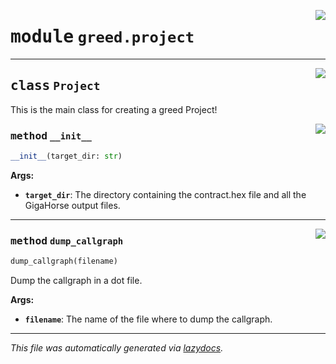 <!-- markdownlint-disable -->

<a href="https://github.com/ucsb-seclab/greed/tree/main/greed/project.py#L0"><img align="right" style="float:right;" src="https://img.shields.io/badge/-source-cccccc?style=flat-square"></a>

# <kbd>module</kbd> `greed.project`






---

<a href="https://github.com/ucsb-seclab/greed/tree/main/greed/project.py#L16"><img align="right" style="float:right;" src="https://img.shields.io/badge/-source-cccccc?style=flat-square"></a>

## <kbd>class</kbd> `Project`
This is the main class for creating a greed Project! 

<a href="https://github.com/ucsb-seclab/greed/tree/main/greed/project.py#L20"><img align="right" style="float:right;" src="https://img.shields.io/badge/-source-cccccc?style=flat-square"></a>

### <kbd>method</kbd> `__init__`

```python
__init__(target_dir: str)
```



**Args:**
 
 - <b>`target_dir`</b>:  The directory containing the contract.hex file and  all the GigaHorse output files. 




---

<a href="https://github.com/ucsb-seclab/greed/tree/main/greed/project.py#L67"><img align="right" style="float:right;" src="https://img.shields.io/badge/-source-cccccc?style=flat-square"></a>

### <kbd>method</kbd> `dump_callgraph`

```python
dump_callgraph(filename)
```

Dump the callgraph in a dot file. 

**Args:**
 
 - <b>`filename`</b>:  The name of the file where to dump the callgraph. 




---

_This file was automatically generated via [lazydocs](https://github.com/ml-tooling/lazydocs)._
